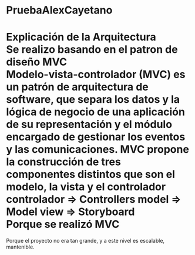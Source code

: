 # PruebaAlexCayetano

Explicación de la Arquitectura
<br />
Se realizo basando en el patron de diseño MVC
<br />
Modelo-vista-controlador (MVC) es un patrón de arquitectura de software, que separa los datos y la lógica de negocio de una aplicación de su representación y el módulo encargado de gestionar los eventos y las comunicaciones. MVC propone la construcción de tres componentes distintos que son el modelo, la vista y el controlador
<br />
controlador => Controllers
model       => Model
view        => Storyboard
<br />
Porque se realizó MVC
=====================
Porque el proyecto no era tan grande, y a este nivel es escalable, mantenible.
<br />
